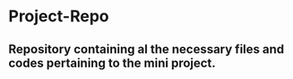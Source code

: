 # Project-Repo
## Repository containing al the necessary files and codes pertaining to the mini project.

